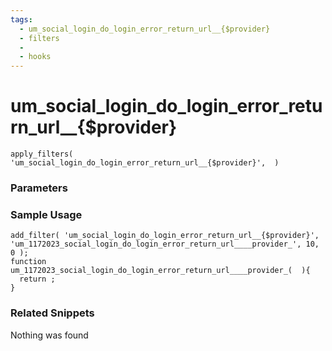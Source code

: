 ```yaml
---
tags: 
  - um_social_login_do_login_error_return_url__{$provider}
  - filters
  - 
  - hooks
---
```

# um\_social\_login\_do\_login\_error\_return\_url\_\_{$provider}

``` php:no-line-numbers
apply_filters( 'um_social_login_do_login_error_return_url__{$provider}',  )
```
<div class='hook-sep'></div>

### Parameters

<div class='hook-sep'></div>



### Sample Usage

``` php:no-line-numbers
add_filter( 'um_social_login_do_login_error_return_url__{$provider}', 'um_1172023_social_login_do_login_error_return_url____provider_', 10, 0 );
function um_1172023_social_login_do_login_error_return_url____provider_(  ){
  return ;
}
```
<div class='hook-sep'></div>



### Related Snippets

Nothing was found

